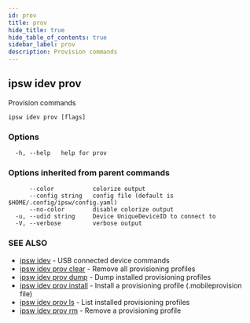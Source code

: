 ```yaml
---
id: prov
title: prov
hide_title: true
hide_table_of_contents: true
sidebar_label: prov
description: Provision commands
---
```

## ipsw idev prov

Provision commands

```
ipsw idev prov [flags]
```

### Options

```
  -h, --help   help for prov
```

### Options inherited from parent commands

```
      --color           colorize output
      --config string   config file (default is $HOME/.config/ipsw/config.yaml)
      --no-color        disable colorize output
  -u, --udid string     Device UniqueDeviceID to connect to
  -V, --verbose         verbose output
```

### SEE ALSO

* [ipsw idev](/docs/cli/ipsw/idev)	 - USB connected device commands
* [ipsw idev prov clear](/docs/cli/ipsw/idev/prov/clear)	 - Remove all provisioning profiles
* [ipsw idev prov dump](/docs/cli/ipsw/idev/prov/dump)	 - Dump installed provisioning profiles
* [ipsw idev prov install](/docs/cli/ipsw/idev/prov/install)	 - Install a provisioning profile (.mobileprovision file)
* [ipsw idev prov ls](/docs/cli/ipsw/idev/prov/ls)	 - List installed provisioning profiles
* [ipsw idev prov rm](/docs/cli/ipsw/idev/prov/rm)	 - Remove a provisioning profile

